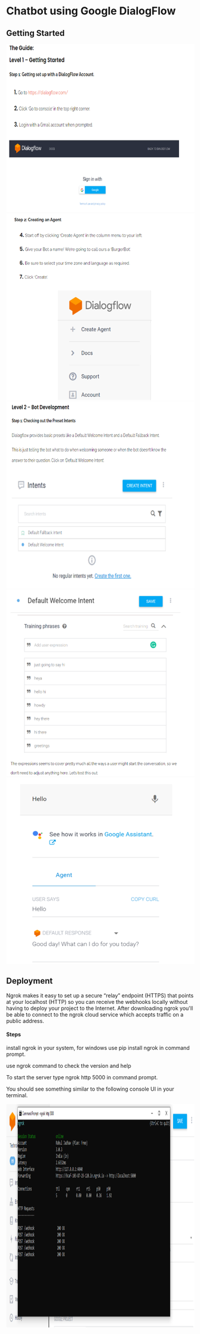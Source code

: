 # Chatbot using Google DialogFlow 

<h2>Getting Started</h2>
<img src="/01.PNG" alt="" width="700" height="450">
<img src="/02.PNG" alt="" width="700" height="500">
<img src="/03.PNG" alt="" width="700" height="500">
<img src="/04.PNG" alt="" width="700" height="500">
<img src="/05.PNG" alt="" width="700" height="500">

<h2>Deployment</h2>
<p>Ngrok makes it easy to set up a secure “relay” endpoint (HTTPS) that points at your localhost (HTTP) so you can receive the webhooks locally without having to deploy your project to the Internet. After downloading ngrok you'll be able to connect to the ngrok cloud service which accepts traffic on a public address.</p>

<h4>Steps</h4>
<p>install ngrok in your system, for windows use pip install ngrok in command prompt.</p>
<p>use ngrok command to check the version and help</p>
<p>To start the server type ngrok http 5000 in command prompt.</p>
<p>You should see something similar to the following console UI in your terminal.</p> 
<img src="/ngrok.PNG" alt="" width="2000" height="600">

